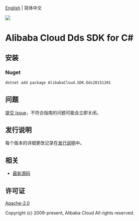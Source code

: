 [English](README.md) | 简体中文

![](https://aliyunsdk-pages.alicdn.com/icons/AlibabaCloud.svg)

# Alibaba Cloud Dds SDK for C#

## 安装

### Nuget

```bash
dotnet add package AlibabaCloud.SDK.Dds20151201
```

## 问题

[提交 Issue](https://github.com/aliyun/alibabacloud-csharp-sdk/issues/new)，不符合指南的问题可能会立即关闭。

## 发行说明

每个版本的详细更改记录在[发行说明](./ChangeLog.md)中。

## 相关

* [最新源码](https://github.com/aliyun/alibabacloud-csharp-sdk/)

## 许可证

[Apache-2.0](http://www.apache.org/licenses/LICENSE-2.0)

Copyright (c) 2009-present, Alibaba Cloud All rights reserved.
